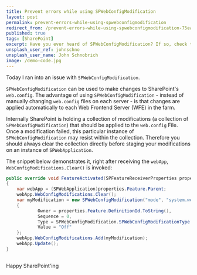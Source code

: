 ```yaml
---
title: Prevent errors while using SPWebConfigModification
layout: post
permalink: prevent-errors-while-using-spwebconfigmodification
redirect_from: /prevent-errors-while-using-spwebconfigmodification-75eaccc41531
published: true
tags: [SharePoint]
excerpt: Have you ever heard of SPWebConfigModification? If so, check this post and see how to use it correctly.
unsplash_user_ref: johnschno
unsplash_user_name: John Schnobrich
image: /demo-code.jpg
---
```


Today I ran into an issue with `SPWebConfigModification`.

`SPWebConfigModification` can be used to make changes to SharePoint's `web.config`. The advantage of using `SPWebConfigModification` - instead of manually changing `web.config` files on each server - is that changes are applied automatically to each Web Frontend Server (WFE) in the farm.

Internally SharePoint is holding a collection of modifications (a collection of `SPWebConfigModification`) that should be applied to the `web.config` File. Once a modification failed, this particular instance of `SPWebConfigModification` may resist within the collection. Therefore you should always clear the collection directly before staging your modifications on an instance of `SPWebApplication`.

The snippet below demonstrates it, right after receiving the `webApp`, `WebConfigModifications.Clear()` is invoked:

```csharp
public override void FeatureActivated(SPFeatureReceiverProperties properties)
{
    var webApp = (SPWebApplication)properties.Feature.Parent;
    webApp.WebConfigModifications.Clear();
    var myModification = new SPWebConfigModification("mode", "system.web/customErrors")
    {
            Owner = properties.Feature.DefinitionId.ToString(),
            Sequence = 0,
            Type = SPWebConfigModification.SPWebConfigModificationType.EnsureAttribute,
            Value = "Off"
    };
    webApp.WebConfigModifications.Add(myModification);
    webApp.Update();
}
 
```

Happy SharePoint'ing


